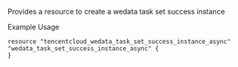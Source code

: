 Provides a resource to create a wedata task set success instance

Example Usage

```hcl
resource "tencentcloud_wedata_task_set_success_instance_async" "wedata_task_set_success_instance_async" {
}
```
